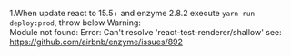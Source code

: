 1.When update react to 15.5+ and enzyme 2.8.2 execute  `yarn run deploy:prod`, throw below Warning:  
Module not found: Error: Can't resolve 'react-test-renderer/shallow'
see: https://github.com/airbnb/enzyme/issues/892
